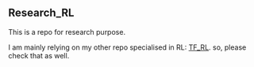 ## Research_RL
This is a repo for research purpose.

I am mainly relying on my other repo specialised in RL: [TF_RL](https://github.com/Rowing0914/TF_RL).
so, please check that as well. 